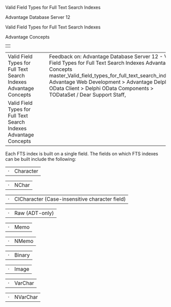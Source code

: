 Valid Field Types for Full Text Search Indexes




Advantage Database Server 12  

Valid Field Types for Full Text Search Indexes

Advantage Concepts

|  |
| --- |
|  |

|  |  |  |  |  |
| --- | --- | --- | --- | --- |
| Valid Field Types for Full Text Search Indexes  Advantage Concepts |  |  | Feedback on: Advantage Database Server 12 - Valid Field Types for Full Text Search Indexes Advantage Concepts master\_Valid\_field\_types\_for\_full\_text\_search\_indexes Advantage Web Development > Advantage Delphi OData Client > Delphi OData Components > TODataSet / Dear Support Staff, |  |
| Valid Field Types for Full Text Search Indexes  Advantage Concepts |  |  |  |  |

Each FTS index is built on a single field. The fields on which FTS indexes can be built include the following:

|  |  |
| --- | --- |
| · | Character |

|  |  |
| --- | --- |
| · | NChar |

|  |  |
| --- | --- |
| · | CICharacter (Case-insensitive character field) |

|  |  |
| --- | --- |
| · | Raw (ADT-only) |

|  |  |
| --- | --- |
| · | Memo |

|  |  |
| --- | --- |
| · | NMemo |

|  |  |
| --- | --- |
| · | Binary |

|  |  |
| --- | --- |
| · | Image |

|  |  |
| --- | --- |
| · | VarChar |

|  |  |
| --- | --- |
| · | NVarChar |